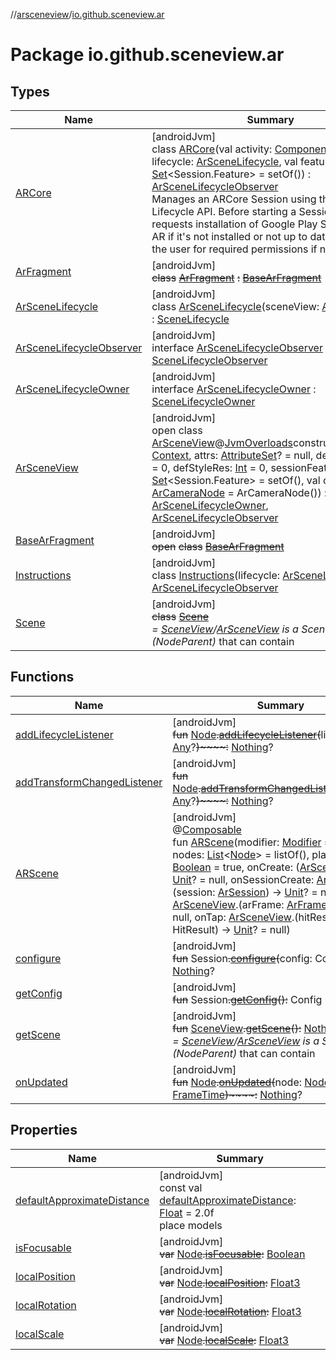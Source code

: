 //[arsceneview](../../index.md)/[io.github.sceneview.ar](index.md)

# Package io.github.sceneview.ar

## Types

| Name | Summary |
|---|---|
| [ARCore](-a-r-core/index.md) | [androidJvm]<br>class [ARCore](-a-r-core/index.md)(val activity: [ComponentActivity](https://developer.android.com/reference/kotlin/androidx/activity/ComponentActivity.html), val lifecycle: [ArSceneLifecycle](-ar-scene-lifecycle/index.md), val features: [Set](https://kotlinlang.org/api/latest/jvm/stdlib/kotlin.collections/-set/index.html)&lt;Session.Feature&gt; = setOf()) : [ArSceneLifecycleObserver](-ar-scene-lifecycle-observer/index.md)<br>Manages an ARCore Session using the Android Lifecycle API. Before starting a Session, this class requests installation of Google Play Services for AR if it's not installed or not up to date and asks the user for required permissions if necessary. |
| [ArFragment](-ar-fragment/index.md) | [androidJvm]<br>~~class~~ [~~ArFragment~~](-ar-fragment/index.md) ~~:~~ [~~BaseArFragment~~](-base-ar-fragment/index.md) |
| [ArSceneLifecycle](-ar-scene-lifecycle/index.md) | [androidJvm]<br>class [ArSceneLifecycle](-ar-scene-lifecycle/index.md)(sceneView: [ArSceneView](-ar-scene-view/index.md)) : [SceneLifecycle](../../../sceneview/sceneview/io.github.sceneview/-scene-lifecycle/index.md) |
| [ArSceneLifecycleObserver](-ar-scene-lifecycle-observer/index.md) | [androidJvm]<br>interface [ArSceneLifecycleObserver](-ar-scene-lifecycle-observer/index.md) : [SceneLifecycleObserver](../../../sceneview/sceneview/io.github.sceneview/-scene-lifecycle-observer/index.md) |
| [ArSceneLifecycleOwner](-ar-scene-lifecycle-owner/index.md) | [androidJvm]<br>interface [ArSceneLifecycleOwner](-ar-scene-lifecycle-owner/index.md) : [SceneLifecycleOwner](../../../sceneview/sceneview/io.github.sceneview/-scene-lifecycle-owner/index.md) |
| [ArSceneView](-ar-scene-view/index.md) | [androidJvm]<br>open class [ArSceneView](-ar-scene-view/index.md)@[JvmOverloads](https://kotlinlang.org/api/latest/jvm/stdlib/kotlin.jvm/-jvm-overloads/index.html)constructor(context: [Context](https://developer.android.com/reference/kotlin/android/content/Context.html), attrs: [AttributeSet](https://developer.android.com/reference/kotlin/android/util/AttributeSet.html)? = null, defStyleAttr: [Int](https://kotlinlang.org/api/latest/jvm/stdlib/kotlin/-int/index.html) = 0, defStyleRes: [Int](https://kotlinlang.org/api/latest/jvm/stdlib/kotlin/-int/index.html) = 0, sessionFeatures: [Set](https://kotlinlang.org/api/latest/jvm/stdlib/kotlin.collections/-set/index.html)&lt;Session.Feature&gt; = setOf(), val cameraNode: [ArCameraNode](../com.google.ar.sceneform/-ar-camera-node/index.md) = ArCameraNode()) : [SceneView](../../../sceneview/sceneview/io.github.sceneview/-scene-view/index.md), [ArSceneLifecycleOwner](-ar-scene-lifecycle-owner/index.md), [ArSceneLifecycleObserver](-ar-scene-lifecycle-observer/index.md) |
| [BaseArFragment](-base-ar-fragment/index.md) | [androidJvm]<br>~~open~~ ~~class~~ [~~BaseArFragment~~](-base-ar-fragment/index.md) |
| [Instructions](-instructions/index.md) | [androidJvm]<br>class [Instructions](-instructions/index.md)(lifecycle: [ArSceneLifecycle](-ar-scene-lifecycle/index.md)) : [ArSceneLifecycleObserver](-ar-scene-lifecycle-observer/index.md) |
| [Scene](-scene/index.md) | [androidJvm]<br>~~class~~ [~~Scene~~](-scene/index.md)<br>*=* [*SceneView*](../../../sceneview/sceneview/io.github.sceneview/-scene-view/index.md)*/*[*ArSceneView*](-ar-scene-view/index.md) *is a Scene (NodeParent)* that can contain |

## Functions

| Name | Summary |
|---|---|
| [addLifecycleListener](add-lifecycle-listener.md) | [androidJvm]<br>~~fun~~ [Node](../../../sceneview/sceneview/io.github.sceneview.node/-node/index.md)~~.~~[~~addLifecycleListener~~](add-lifecycle-listener.md)~~(~~listener: [Any](https://kotlinlang.org/api/latest/jvm/stdlib/kotlin/-any/index.html)?~~)~~~~:~~ [Nothing](https://kotlinlang.org/api/latest/jvm/stdlib/kotlin/-nothing/index.html)? |
| [addTransformChangedListener](add-transform-changed-listener.md) | [androidJvm]<br>~~fun~~ [Node](../../../sceneview/sceneview/io.github.sceneview.node/-node/index.md)~~.~~[~~addTransformChangedListener~~](add-transform-changed-listener.md)~~(~~listener: [Any](https://kotlinlang.org/api/latest/jvm/stdlib/kotlin/-any/index.html)?~~)~~~~:~~ [Nothing](https://kotlinlang.org/api/latest/jvm/stdlib/kotlin/-nothing/index.html)? |
| [ARScene](-a-r-scene.md) | [androidJvm]<br>@[Composable](https://developer.android.com/reference/kotlin/androidx/compose/runtime/Composable.html)<br>fun [ARScene](-a-r-scene.md)(modifier: [Modifier](https://developer.android.com/reference/kotlin/androidx/compose/ui/Modifier.html) = Modifier, nodes: [List](https://kotlinlang.org/api/latest/jvm/stdlib/kotlin.collections/-list/index.html)&lt;[Node](../../../sceneview/sceneview/io.github.sceneview.node/-node/index.md)&gt; = listOf(), planeRenderer: [Boolean](https://kotlinlang.org/api/latest/jvm/stdlib/kotlin/-boolean/index.html) = true, onCreate: ([ArSceneView](-ar-scene-view/index.md)) -&gt; [Unit](https://kotlinlang.org/api/latest/jvm/stdlib/kotlin/-unit/index.html)? = null, onSessionCreate: [ArSceneView](-ar-scene-view/index.md).(session: [ArSession](../io.github.sceneview.ar.arcore/-ar-session/index.md)) -&gt; [Unit](https://kotlinlang.org/api/latest/jvm/stdlib/kotlin/-unit/index.html)? = null, onFrame: [ArSceneView](-ar-scene-view/index.md).(arFrame: [ArFrame](../io.github.sceneview.ar.arcore/-ar-frame/index.md)) -&gt; [Unit](https://kotlinlang.org/api/latest/jvm/stdlib/kotlin/-unit/index.html)? = null, onTap: [ArSceneView](-ar-scene-view/index.md).(hitResult: HitResult) -&gt; [Unit](https://kotlinlang.org/api/latest/jvm/stdlib/kotlin/-unit/index.html)? = null) |
| [configure](configure.md) | [androidJvm]<br>~~fun~~ Session~~.~~[~~configure~~](configure.md)~~(~~config: Config~~)~~~~:~~ [Nothing](https://kotlinlang.org/api/latest/jvm/stdlib/kotlin/-nothing/index.html)? |
| [getConfig](get-config.md) | [androidJvm]<br>~~fun~~ Session~~.~~[~~getConfig~~](get-config.md)~~(~~~~)~~~~:~~ Config |
| [getScene](get-scene.md) | [androidJvm]<br>~~fun~~ [SceneView](../../../sceneview/sceneview/io.github.sceneview/-scene-view/index.md)~~.~~[~~getScene~~](get-scene.md)~~(~~~~)~~~~:~~ [Nothing](https://kotlinlang.org/api/latest/jvm/stdlib/kotlin/-nothing/index.html)?<br>*=* [*SceneView*](../../../sceneview/sceneview/io.github.sceneview/-scene-view/index.md)*/*[*ArSceneView*](-ar-scene-view/index.md) *is a Scene (NodeParent)* that can contain |
| [onUpdated](on-updated.md) | [androidJvm]<br>~~fun~~ [Node](../../../sceneview/sceneview/io.github.sceneview.node/-node/index.md)~~.~~[~~onUpdated~~](on-updated.md)~~(~~node: [Node](../../../sceneview/sceneview/io.github.sceneview.node/-node/index.md), frameTime: [FrameTime](../../../sceneview/sceneview/io.github.sceneview.utils/-frame-time/index.md)~~)~~~~:~~ [Nothing](https://kotlinlang.org/api/latest/jvm/stdlib/kotlin/-nothing/index.html)? |

## Properties

| Name | Summary |
|---|---|
| [defaultApproximateDistance](default-approximate-distance.md) | [androidJvm]<br>const val [defaultApproximateDistance](default-approximate-distance.md): [Float](https://kotlinlang.org/api/latest/jvm/stdlib/kotlin/-float/index.html) = 2.0f<br>place models |
| [isFocusable](is-focusable.md) | [androidJvm]<br>~~var~~ [Node](../../../sceneview/sceneview/io.github.sceneview.node/-node/index.md)~~.~~[~~isFocusable~~](is-focusable.md)~~:~~ [Boolean](https://kotlinlang.org/api/latest/jvm/stdlib/kotlin/-boolean/index.html) |
| [localPosition](local-position.md) | [androidJvm]<br>~~var~~ [Node](../../../sceneview/sceneview/io.github.sceneview.node/-node/index.md)~~.~~[~~localPosition~~](local-position.md)~~:~~ [Float3](../../../sceneview/sceneview/dev.romainguy.kotlin.math/-float3/index.md) |
| [localRotation](local-rotation.md) | [androidJvm]<br>~~var~~ [Node](../../../sceneview/sceneview/io.github.sceneview.node/-node/index.md)~~.~~[~~localRotation~~](local-rotation.md)~~:~~ [Float3](../../../sceneview/sceneview/dev.romainguy.kotlin.math/-float3/index.md) |
| [localScale](local-scale.md) | [androidJvm]<br>~~var~~ [Node](../../../sceneview/sceneview/io.github.sceneview.node/-node/index.md)~~.~~[~~localScale~~](local-scale.md)~~:~~ [Float3](../../../sceneview/sceneview/dev.romainguy.kotlin.math/-float3/index.md) |
